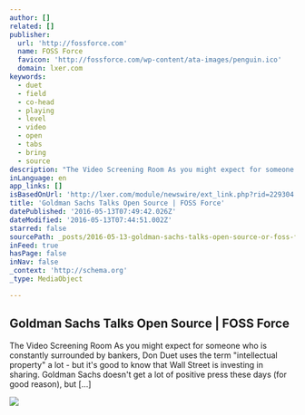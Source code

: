 ```yaml
---
author: []
related: []
publisher:
  url: 'http://fossforce.com'
  name: FOSS Force
  favicon: 'http://fossforce.com/wp-content/ata-images/penguin.ico'
  domain: lxer.com
keywords:
  - duet
  - field
  - co-head
  - playing
  - level
  - video
  - open
  - tabs
  - bring
  - source
description: "The Video Screening Room As you might expect for someone who is constantly surrounded by bankers, Don Duet uses the term \"intellectual property\" a lot - but it's good to know that Wall Street is investing in sharing. Goldman Sachs doesn't get a lot of positive press these days (for good reason), but [...]"
inLanguage: en
app_links: []
isBasedOnUrl: 'http://lxer.com/module/newswire/ext_link.php?rid=229304'
title: 'Goldman Sachs Talks Open Source | FOSS Force'
datePublished: '2016-05-13T07:49:42.026Z'
dateModified: '2016-05-13T07:44:51.002Z'
starred: false
sourcePath: _posts/2016-05-13-goldman-sachs-talks-open-source-or-foss-force.md
inFeed: true
hasPage: false
inNav: false
_context: 'http://schema.org'
_type: MediaObject

---
```

<article style=""><h1>Goldman Sachs Talks Open Source | FOSS Force</h1><p>The Video Screening Room As you might expect for someone who is constantly surrounded by bankers, Don Duet uses the term "intellectual property" a lot - but it's good to know that Wall Street is investing in sharing. Goldman Sachs doesn't get a lot of positive press these days (for good reason), but [...]</p><img src="http://fossforce.com/wp-content/uploads/2016/05/DonDuet.jpg" /></article>